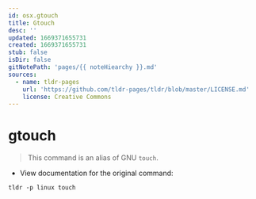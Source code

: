 ```yaml
---
id: osx.gtouch
title: Gtouch
desc: ''
updated: 1669371655731
created: 1669371655731
stub: false
isDir: false
gitNotePath: 'pages/{{ noteHiearchy }}.md'
sources:
  - name: tldr-pages
    url: 'https://github.com/tldr-pages/tldr/blob/master/LICENSE.md'
    license: Creative Commons
---
```

# gtouch

> This command is an alias of GNU `touch`.

- View documentation for the original command:

`tldr -p linux touch`

